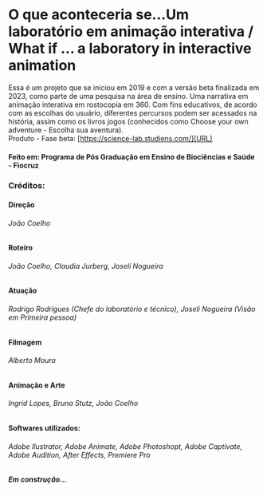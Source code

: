 # O que aconteceria se...Um laboratório em animação interativa /  What if ... a laboratory in interactive animation 

Essa é um projeto que se iniciou em 2019 e com a versão beta finalizada em 2023, como parte de uma pesquisa na área de ensino. Uma narrativa em animação interativa em rostocopia em 360. 
Com fins educativos, de acordo com as escolhas do usuário, diferentes percursos podem ser acessados na história, assim como os livros jogos (conhecidos como Choose your own adventure - Escolha sua aventura).
<br>
Produto - Fase beta: [https://science-lab.studiens.com/](URL)

#### Feito em: Programa de Pós Graduação em Ensino de Biociências e Saúde - Fiocruz

### Créditos: 
#### Direção 
###### João Coelho 

#### Roteiro 
###### João Coelho, Claudia Jurberg, Joseli Nogueira

#### Atuação 
###### Rodrigo Rodrigues (Chefe do laboratório e técnico), Joseli Nogueira (Visão em Primeira pessoa)

#### Filmagem 
###### Alberto Moura

#### Animação e Arte
###### Ingrid Lopes, Bruna Stutz, João Coelho 

#### Softwares utilizados:
###### Adobe Ilustrator, Adobe Animate, Adobe Photoshopt, Adobe Captivate, Adobe Audition, After Effects, Premiere Pro

##### Em construção...



